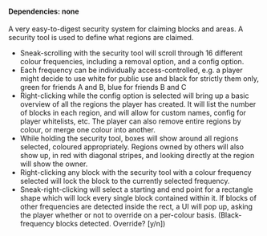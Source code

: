 #### Dependencies: none
A very easy-to-digest security system for claiming blocks and areas. A security tool is used to define what regions are claimed.
- Sneak-scrolling with the security tool will scroll through 16 different colour frequencies, including a removal option, and a config option.
- Each frequency can be individually access-controlled, e.g. a player might decide to use white for public use and black for strictly them only, green for friends A and B, blue for friends B and C
- Right-clicking while the config option is selected will bring up a basic overview of all the regions the player has created. It will list the number of blocks in each region, and will allow for custom names, config for player whitelists, etc. The player can also remove entire regions by colour, or merge one colour into another.
- While holding the security tool, boxes will show around all regions selected, coloured appropriately. Regions owned by others will also show up, in red with diagonal stripes, and looking directly at the region will show the owner.
- Right-clicking any block with the security tool with a colour frequency selected will lock the block to the currently selected frequency.
- Sneak-right-clicking will select a starting and end point for a rectangle shape which will lock every single block contained within it. If blocks of other frequencies are detected inside the rect, a UI will pop up, asking the player whether or not to override on a per-colour basis. (Black-frequency blocks detected. Override? [y/n])